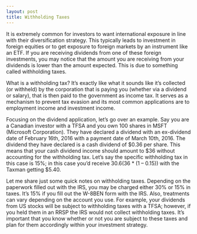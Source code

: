 ```yaml
---
layout: post
title: Withholding Taxes
---
```

It is extremely common for investors to want international exposure in line with their diversification strategy. This typically leads to investment in foreign equities or to get exposure to foreign markets by an instrument like an ETF. If you are receiving dividends from one of these foreign investments, you may notice that the amount you are receiving from your dividends is lower than the amount expected. This is due to something called withholding taxes.

What is a withholding tax? It’s exactly like what it sounds like it’s collected (or withheld) by the corporation that is paying you (whether via a dividend or salary), that is then paid to the government as income tax. It serves as a mechanism to prevent tax evasion and its most common applications are to employment income and investment income. 

Focusing on the dividend application, let’s go over an example. Say you are a Canadian investor with a TFSA and you own 100 shares in MSFT (Microsoft Corporation). They have declared a dividend with an ex-dividend date of February 16th, 2016 with a payment date of March 10th, 2016. The dividend they have declared is a cash dividend of $0.36 per share. This means that your cash dividend income should amount to $36 without accounting for the withholding tax. Let’s say the specific withholding tax in this case is 15%; in this case you’d receive $30.6 ($36 * (1 – 0.15)) with the Taxman getting $5.40.

Let me share just some quick notes on withholding taxes. Depending on the paperwork filled out with the IRS, you may be charged either 30% or 15% in taxes. It’s 15% if you fill out the W-8BEN form with the IRS. Also, treatments can vary depending on the account you use. For example, your dividends from US stocks will be subject to withholding taxes with a TFSA; however, if you held them in an RRSP the IRS would not collect withholding taxes. It’s important that you know whether or not you are subject to these taxes and plan for them accordingly within your investment strategy.
